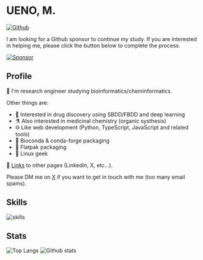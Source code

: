 # UENO, M.

[![Github](https://img.shields.io/github/followers/eunos-1128?label=Follow&style=social)](https://github.com/eunos-1128)

I am looking for a Github sponsor to continue my study. If you are interested in helping me, please click the button below to complete the process.

[![Sponsor](https://img.shields.io/badge/Sponsor-%E2%9D%A4-%23db61a2.svg?&logo=github&logoColor=181717&&style=flat-square&labelColor=white
)](https://github.com/sponsors/eunos-1128)

## Profile

🧬 I'm research engineer studying bioinformatics/cheminformatics.

Other things are:

- 💊 Interested in drug discovery using SBDD/FBDD and deep learning
- ⚗️ Also interested in medicinal chemistry (organic systhesis)
- 🌐 Like web development (Python, TypeScript, JavaScript and related tools)
- 🐍 Bioconda & conda-forge packaging
- 🔲 Flatpak packaging
- 🐧 Linux geek

🔗 [Links](https://eunos-1128.github.io/) to other pages (Linkedin, X, etc...).

Please DM me on [X](https://x.com/eunos1128) if you want to get in touch with me (too many email spams).

## Skills

![skills](https://skillicons.dev/icons?theme=light&perline=8&i=py,julia,r,fortran,cpp,bash,ts,js,html,css,anaconda,cmake,jquery,nodejs,yarn,npm,pnpm,django,flask,sklearn,selenium,react,vue,sass,linux,mongodb,postgres,mysql,docker,aws,git,vscode,)

## Stats

![Top Langs](https://github-readme-stats.vercel.app/api/top-langs/?username=eunos-1128&hide=html)
![Github stats](https://github-readme-stats.vercel.app/api?username=eunos-1128&show_icons=true&count_private=true&line_height=40)

